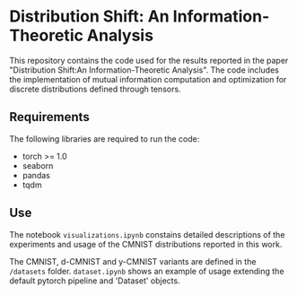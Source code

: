 # Distribution Shift: An Information-Theoretic Analysis
This repository contains the code used for the results reported in the paper "Distribution Shift:An Information-Theoretic Analysis".
The code includes the implementation of mutual information computation and optimization for discrete distributions defined through tensors.

## Requirements
The following libraries are required to run the code:
- torch >= 1.0
- seaborn
- pandas
- tqdm

## Use
The notebook `visualizations.ipynb` constains detailed descriptions of the experiments and usage of the CMNIST distributions reported in this work.

The CMNIST, d-CMNIST and y-CMNIST variants are defined in the `/datasets` folder. `dataset.ipynb` shows an example of usage extending the default pytorch pipeline and 'Dataset' objects.
